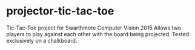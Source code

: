 # projector-tic-tac-toe

Tic-Tac-Toe project for Swarthmore Computer Vision 2015
Allows two players to play against each other with the board being projected.
Tested exclusively on a chalkboard.
